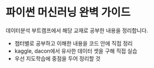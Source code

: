 # 파이썬 머신러닝 완벽 가이드
데이터분석 부트캠프에서 해당 교재로 공부한 내용을 정리합니다.  
- 챕터별로 공부하고 이해한 내용을 코드 안에 직접 정리
- kaggle, dacon에서 유사한 데이터 셋을 구해 직접 실습
- 우선 지도학습에 중점을 두어 정리할 것
